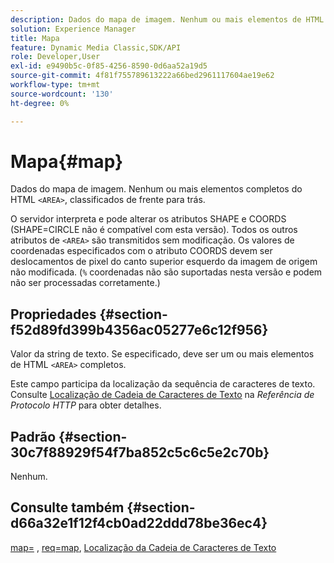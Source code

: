 ```yaml
---
description: Dados do mapa de imagem. Nenhum ou mais elementos de HTML <AREA> completos, classificados de frente para trás.
solution: Experience Manager
title: Mapa
feature: Dynamic Media Classic,SDK/API
role: Developer,User
exl-id: e9490b5c-0f85-4256-8590-0d6aa52a19d5
source-git-commit: 4f81f755789613222a66bed2961117604ae19e62
workflow-type: tm+mt
source-wordcount: '130'
ht-degree: 0%

---
```


# Mapa{#map}

Dados do mapa de imagem. Nenhum ou mais elementos completos do HTML `<AREA>`, classificados de frente para trás.

O servidor interpreta e pode alterar os atributos SHAPE e COORDS (SHAPE=CIRCLE não é compatível com esta versão). Todos os outros atributos de `<AREA>` são transmitidos sem modificação. Os valores de coordenadas especificados com o atributo COORDS devem ser deslocamentos de pixel do canto superior esquerdo da imagem de origem não modificada. (`%` coordenadas não são suportadas nesta versão e podem não ser processadas corretamente.)

## Propriedades {#section-f52d89fd399b4356ac05277e6c12f956}

Valor da string de texto. Se especificado, deve ser um ou mais elementos de HTML `<AREA>` completos.

Este campo participa da localização da sequência de caracteres de texto. Consulte [Localização de Cadeia de Caracteres de Texto](/help/aem-is-ir-api/is-api/http-ref/image-serving-api-ref/c-http-protocol-reference/c-syntax-and-features/r-text-string-localization.md) na *Referência de Protocolo HTTP* para obter detalhes.

## Padrão {#section-30c7f88929f54f7ba852c5c6c5e2c70b}

Nenhum.

## Consulte também {#section-d66a32e1f12f4cb0ad22ddd78be36ec4}

[map=](/help/aem-is-ir-api/is-api/http-ref/image-serving-api-ref/c-http-protocol-reference/c-command-reference/r-map.md) , [req=map](/help/aem-is-ir-api/is-api/http-ref/image-serving-api-ref/c-http-protocol-reference/c-command-reference/r-req/r-req.md), [Localização da Cadeia de Caracteres de Texto](/help/aem-is-ir-api/is-api/http-ref/image-serving-api-ref/c-http-protocol-reference/c-syntax-and-features/r-text-string-localization.md)
